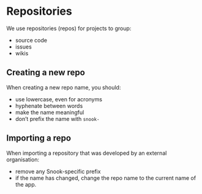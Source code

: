 # Repositories

We use repositories (repos) for projects to group:

- source code
- issues
- wikis

## Creating a new repo

When creating a new repo name, you should:

- use lowercase, even for acronyms
- hyphenate between words
- make the name meaningful
- don’t prefix the name with `snook-`

## Importing a repo

When importing a repository that was developed by an external organisation:

- remove any Snook-specific prefix
- if the name has changed, change the repo name to the current name of the app.
